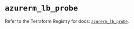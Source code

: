 # `azurerm_lb_probe`

Refer to the Terraform Registry for docs: [`azurerm_lb_probe`](https://registry.terraform.io/providers/hashicorp/azurerm/3.102.0/docs/resources/lb_probe).

